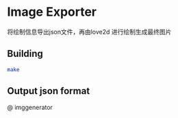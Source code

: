 # Image Exporter
将绘制信息导出json文件，再由love2d 进行绘制生成最终图片


## Building
```sh
make
```

## Output json format
@ imggenerator
